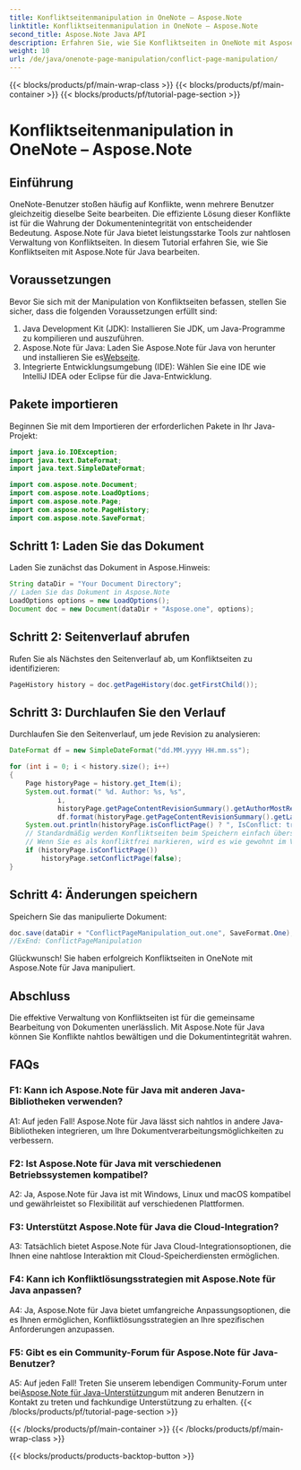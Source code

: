 ```yaml
---
title: Konfliktseitenmanipulation in OneNote – Aspose.Note
linktitle: Konfliktseitenmanipulation in OneNote – Aspose.Note
second_title: Aspose.Note Java API
description: Erfahren Sie, wie Sie Konfliktseiten in OneNote mit Aspose.Note für Java effizient verwalten. Lösen Sie Konflikte nahtlos mit der Schritt-für-Schritt-Anleitung.
weight: 10
url: /de/java/onenote-page-manipulation/conflict-page-manipulation/
---
```


{{< blocks/products/pf/main-wrap-class >}}
{{< blocks/products/pf/main-container >}}
{{< blocks/products/pf/tutorial-page-section >}}

# Konfliktseitenmanipulation in OneNote – Aspose.Note

## Einführung

OneNote-Benutzer stoßen häufig auf Konflikte, wenn mehrere Benutzer gleichzeitig dieselbe Seite bearbeiten. Die effiziente Lösung dieser Konflikte ist für die Wahrung der Dokumentenintegrität von entscheidender Bedeutung. Aspose.Note für Java bietet leistungsstarke Tools zur nahtlosen Verwaltung von Konfliktseiten. In diesem Tutorial erfahren Sie, wie Sie Konfliktseiten mit Aspose.Note für Java bearbeiten.

## Voraussetzungen

Bevor Sie sich mit der Manipulation von Konfliktseiten befassen, stellen Sie sicher, dass die folgenden Voraussetzungen erfüllt sind:

1. Java Development Kit (JDK): Installieren Sie JDK, um Java-Programme zu kompilieren und auszuführen.
2. Aspose.Note für Java: Laden Sie Aspose.Note für Java von herunter und installieren Sie es[Webseite](https://releases.aspose.com/note/java/).
3. Integrierte Entwicklungsumgebung (IDE): Wählen Sie eine IDE wie IntelliJ IDEA oder Eclipse für die Java-Entwicklung.

## Pakete importieren

Beginnen Sie mit dem Importieren der erforderlichen Pakete in Ihr Java-Projekt:

```java
import java.io.IOException;
import java.text.DateFormat;
import java.text.SimpleDateFormat;

import com.aspose.note.Document;
import com.aspose.note.LoadOptions;
import com.aspose.note.Page;
import com.aspose.note.PageHistory;
import com.aspose.note.SaveFormat;

```

## Schritt 1: Laden Sie das Dokument

Laden Sie zunächst das Dokument in Aspose.Hinweis:

```java
String dataDir = "Your Document Directory";
// Laden Sie das Dokument in Aspose.Note
LoadOptions options = new LoadOptions();
Document doc = new Document(dataDir + "Aspose.one", options);
```

## Schritt 2: Seitenverlauf abrufen

Rufen Sie als Nächstes den Seitenverlauf ab, um Konfliktseiten zu identifizieren:

```java
PageHistory history = doc.getPageHistory(doc.getFirstChild());
```

## Schritt 3: Durchlaufen Sie den Verlauf

Durchlaufen Sie den Seitenverlauf, um jede Revision zu analysieren:

```java
DateFormat df = new SimpleDateFormat("dd.MM.yyyy HH.mm.ss");

for (int i = 0; i < history.size(); i++)
{
    Page historyPage = history.get_Item(i);
    System.out.format(" %d. Author: %s, %s",
            i,
            historyPage.getPageContentRevisionSummary().getAuthorMostRecent(),
            df.format(historyPage.getPageContentRevisionSummary().getLastModifiedTime()));
    System.out.println(historyPage.isConflictPage() ? ", IsConflict: true" : "");
    // Standardmäßig werden Konfliktseiten beim Speichern einfach übersprungen.
    // Wenn Sie es als konfliktfrei markieren, wird es wie gewohnt im Verlauf gespeichert.
    if (historyPage.isConflictPage())
        historyPage.setConflictPage(false);
}
```

## Schritt 4: Änderungen speichern

Speichern Sie das manipulierte Dokument:

```java
doc.save(dataDir + "ConflictPageManipulation_out.one", SaveFormat.One);
//ExEnd: ConflictPageManipulation
```

Glückwunsch! Sie haben erfolgreich Konfliktseiten in OneNote mit Aspose.Note für Java manipuliert.

## Abschluss

Die effektive Verwaltung von Konfliktseiten ist für die gemeinsame Bearbeitung von Dokumenten unerlässlich. Mit Aspose.Note für Java können Sie Konflikte nahtlos bewältigen und die Dokumentintegrität wahren.

## FAQs

### F1: Kann ich Aspose.Note für Java mit anderen Java-Bibliotheken verwenden?

A1: Auf jeden Fall! Aspose.Note für Java lässt sich nahtlos in andere Java-Bibliotheken integrieren, um Ihre Dokumentverarbeitungsmöglichkeiten zu verbessern.

### F2: Ist Aspose.Note für Java mit verschiedenen Betriebssystemen kompatibel?

A2: Ja, Aspose.Note für Java ist mit Windows, Linux und macOS kompatibel und gewährleistet so Flexibilität auf verschiedenen Plattformen.

### F3: Unterstützt Aspose.Note für Java die Cloud-Integration?

A3: Tatsächlich bietet Aspose.Note für Java Cloud-Integrationsoptionen, die Ihnen eine nahtlose Interaktion mit Cloud-Speicherdiensten ermöglichen.

### F4: Kann ich Konfliktlösungsstrategien mit Aspose.Note für Java anpassen?

A4: Ja, Aspose.Note für Java bietet umfangreiche Anpassungsoptionen, die es Ihnen ermöglichen, Konfliktlösungsstrategien an Ihre spezifischen Anforderungen anzupassen.

### F5: Gibt es ein Community-Forum für Aspose.Note für Java-Benutzer?

 A5: Auf jeden Fall! Treten Sie unserem lebendigen Community-Forum unter bei[Aspose.Note für Java-Unterstützung](https://forum.aspose.com/c/note/28)um mit anderen Benutzern in Kontakt zu treten und fachkundige Unterstützung zu erhalten.
{{< /blocks/products/pf/tutorial-page-section >}}

{{< /blocks/products/pf/main-container >}}
{{< /blocks/products/pf/main-wrap-class >}}

{{< blocks/products/products-backtop-button >}}
